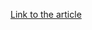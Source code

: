 [Link to the article](https://malware.love/malware_analysis/reverse_engineering/2023/03/31/analyzing-truebot-capabilities.html)
